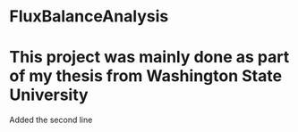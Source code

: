 # FluxBalanceAnalysis
# This project was mainly done as part of my thesis from Washington State University
Added the second line
